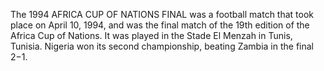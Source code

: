 The 1994 AFRICA CUP OF NATIONS FINAL was a football match that took place on April 10, 1994, and was the final match of the 19th edition of the Africa Cup of Nations. It was played in the Stade El Menzah in Tunis, Tunisia. Nigeria won its second championship, beating Zambia in the final 2−1.
